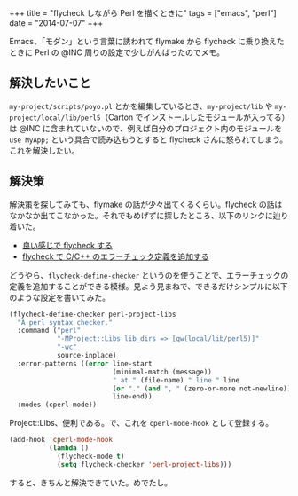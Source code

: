 +++
title = "flycheck しながら Perl を描くときに"
tags = ["emacs", "perl"]
date = "2014-07-07"
+++

Emacs、「モダン」という言葉に誘われて flymake から flycheck に乗り換えたときに Perl の @INC 周りの設定で少しがんばったのでメモ。

<!--more-->

## 解決したいこと

`my-project/scripts/poyo.pl` とかを編集しているとき、`my-project/lib` や `my-project/local/lib/perl5`（Carton でインストールしたモジュールが入ってる）は @INC に含まれていないので、例えば自分のプロジェクト内のモジュールを `use MyApp;` という具合で読み込もうとすると flycheck さんに怒られてしまう。これを解決したい。

## 解決策

解決策を探してみても、flymake の話が少々出てくるくらい。flycheck の話はなかなか出てこなかった。それでもめげずに探したところ、以下のリンクに辿り着いた。

- [良い感じで flycheck する](https://gist.github.com/co-me/7363369)
- [flycheck で C/C++ のエラーチェック定義を追加する](http://qiita.com/akisute3@github/items/6fb94c30f92dae2a24ee)

どうやら、`flycheck-define-checker` というのを使うことで、エラーチェックの定義を追加することができる模様。見よう見まねで、できるだけシンプルに以下のような設定を書いてみた。

``` lisp
(flycheck-define-checker perl-project-libs
  "A perl syntax checker."
  :command ("perl"
            "-MProject::Libs lib_dirs => [qw(local/lib/perl5)]"
            "-wc"
            source-inplace)
  :error-patterns ((error line-start
                          (minimal-match (message))
                          " at " (file-name) " line " line
                          (or "." (and ", " (zero-or-more not-newline)))
                          line-end))
  :modes (cperl-mode))
```

Project::Libs、便利である。で、これを `cperl-mode-hook` として登録する。

``` lisp
(add-hook 'cperl-mode-hook
          (lambda ()
            (flycheck-mode t)
            (setq flycheck-checker 'perl-project-libs)))
```

すると、きちんと解決できていた。めでたし。
